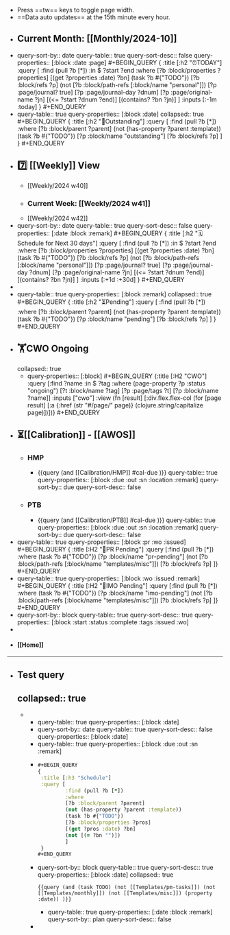 - Press ==tw== keys to toggle page width.
- ==Data auto updates== at the 15th minute every hour.
- ## Current Month: [[Monthly/2024-10]]
- query-sort-by:: date
  query-table:: true
  query-sort-desc:: false
  query-properties:: [:block :date :page]
  #+BEGIN_QUERY
  {
   :title [:h2 "⏰TODAY"]
   :query [
           :find (pull ?b [*])
           :in $ ?start ?end
           :where
           [?b :block/properties ?properties]
           [(get ?properties :date) ?bn]
           (task ?b #{"TODO"})
           [?b :block/refs ?p]
           (not [?b :block/path-refs [:block/name "personal"]])
           [?p :page/journal? true]
           [?p :page/journal-day ?dnum]
           [?p :page/original-name ?jn]
           [(<= ?start ?dnum ?end)]
           [(contains? ?bn ?jn)]
           ]
  :inputs [:-1m :today]
   }
  #+END_QUERY
- query-table:: true
  query-properties:: [:block :date]
  collapsed:: true
  #+BEGIN_QUERY
  {
   :title [:h2 "📌Outstanding"]
   :query [
           :find (pull ?b [*])
           :where
           [?b :block/parent ?parent]
           (not (has-property ?parent :template))
           (task ?b #{"TODO"})
           [?p :block/name "outstanding"]
           [?b :block/refs ?p]
           ]
   }
  #+END_QUERY
- ## 7️⃣ [[Weekly]] View
	- [[Weekly/2024 w40]]
	- ### Current Week: [[Weekly/2024 w41]]
	- [[Weekly/2024 w42]]
- query-sort-by:: date
  query-table:: true
  query-sort-desc:: false
  query-properties:: [:date :block :remark]
  #+BEGIN_QUERY
  {
   :title [:h2 "🗓️Schedule for Next 30 days"]
   :query [
           :find (pull ?b [*])
           :in $ ?start ?end
           :where
           [?b :block/properties ?properties]
           [(get ?properties :date) ?bn]
           (task ?b #{"TODO"})
           [?b :block/refs ?p]
           (not [?b :block/path-refs [:block/name "personal"]])
           [?p :page/journal? true]
           [?p :page/journal-day ?dnum]
           [?p :page/original-name ?jn]
           [(<= ?start ?dnum ?end)]
           [(contains? ?bn ?jn)]
           ]
  :inputs [:+1d :+30d]
   }
  #+END_QUERY
-
- query-table:: true
  query-properties:: [:block :remark]
  collapsed:: true
  #+BEGIN_QUERY
  {
   :title [:h2 "⏳Pending"]
   :query [
           :find (pull ?b [*])
           :where
           [?b :block/parent ?parent]
           (not (has-property ?parent :template))
           (task ?b #{"TODO"})
           [?p :block/name "pending"]
           [?b :block/refs ?p]
           ]
   }
  #+END_QUERY
- ## 🏋️CWO Ongoing
  collapsed:: true
	- query-properties:: [:block]
	  #+BEGIN_QUERY
	  {:title [:H2 "CWO"]
	   :query [:find ?name
	         :in $ ?tag
	         :where
	         (page-property ?p :status "ongoing")
	         [?t :block/name ?tag]
	         [?p :page/tags ?t]
	         [?p :block/name ?name]]
	   :inputs ["cwo"]
	   :view (fn [result]
	         [:div.flex.flex-col
	          (for [page result]
	            [:a {:href (str "#/page/" page)} (clojure.string/capitalize page)])])}
	  #+END_QUERY
- ## ⏳[[Calibration]] - [[AWOS]]
	- ### HMP
		- {{query (and [[Calibration/HMP]] #cal-due )}}
		  query-table:: true
		  query-properties:: [:block :due :out :sn :location :remark]
		  query-sort-by:: due
		  query-sort-desc:: false
	- ### PTB
		- {{query (and [[Calibration/PTB]] #cal-due )}}
		  query-table:: true
		  query-properties:: [:block :due :out :sn :location :remark]
		  query-sort-by:: due
		  query-sort-desc:: false
- query-table:: true
  query-properties:: [:block :pr :wo :issued]
  #+BEGIN_QUERY
  {
  :title [:H2 "🛒PR Pending"]
  :query [:find (pull ?b [*])
           :where
           (task ?b #{"TODO"})
           [?p :block/name "pr-pending"]
           (not [?b :block/path-refs [:block/name "templates/misc"]])
           [?b :block/refs ?p]
  ]}
  #+END_QUERY
- query-table:: true
  query-properties:: [:block :wo :issued :remark]
  #+BEGIN_QUERY
  {
  :title [:H2 "🛒IMO Pending"]
  :query [:find (pull ?b [*])
           :where
           (task ?b #{"TODO"})
           [?p :block/name "imo-pending"]
           (not [?b :block/path-refs [:block/name "templates/misc"]])
           [?b :block/refs ?p]
  ]}
  #+END_QUERY
- query-sort-by:: block
  query-table:: true
  query-sort-desc:: true
  query-properties:: [:block :start :status :complete :tags :issued :wo]
-
- #### [[Home]]
- ---
- ## Test query
  collapsed:: true
	-
	-
		- query-table:: true
		  query-properties:: [:block :date]
		- query-sort-by:: date
		  query-table:: true
		  query-sort-desc:: false
		  query-properties:: [:block :date]
		- query-table:: true
		  query-properties:: [:block :due :out :sn :remark]
		- ```Clojure
		  #+BEGIN_QUERY
		  {
		   :title [:h3 "Schedule"]
		   :query [
		           :find (pull ?b [*])
		           :where
		           [?b :block/parent ?parent]
		           (not (has-property ?parent :template))
		           (task ?b #{"TODO"})
		           [?b :block/properties ?pros]
		           [(get ?pros :date) ?bn]
		           (not [(= ?bn "")])
		           ]
		   }
		  #+END_QUERY
		  ```
		- query-sort-by:: block
		  query-table:: true
		  query-sort-desc:: true
		  query-properties:: [:block :date]
		  collapsed:: true
		  ```
		  {{query (and (task TODO) (not [[Templates/pm-tasks]]) (not [[Templates/monthly]]) (not [[Templates/misc]]) (property :date)) )}}
		  ```
			- query-table:: true
			  query-properties:: [:date :block :remark]
			  query-sort-by:: plan
			  query-sort-desc:: false
		-